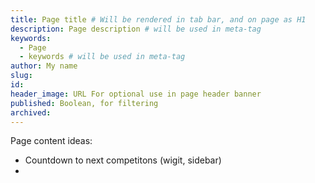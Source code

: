 ```yaml
---
title: Page title # Will be rendered in tab bar, and on page as H1
description: Page description # will be used in meta-tag
keywords:
  - Page
  - keywords # will be used in meta-tag
author: My name
slug:
id:
header_image: URL For optional use in page header banner
published: Boolean, for filtering
archived:
---
```


Page content ideas:
* Countdown to next competitons (wigit, sidebar)
*
